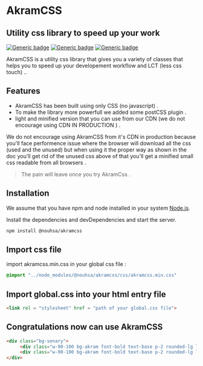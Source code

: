 # AkramCSS
## Utility css library to speed up your work


[![Generic badge](https://img.shields.io/badge/AkramCSS-DOC-blue.svg)](https://shields.io/) [![Generic badge](https://img.shields.io/badge/AkramCSS-Github-white.svg)](https://shields.io/) [![Generic badge](https://img.shields.io/badge/AkramCSS-npm-red.svg)](https://shields.io/) 



AkramCSS is a utility css library that gives you a variety of classes that helps you to speed up your developement workflow and LCT (less css touch) ..



## Features

- AkramCSS has been built using only CSS (no javascript) .
- To make the library more powerfull we added some postCSS plugin .
- light and minified version that you can use from our CDN (we do not encourage using CDN IN PRODUCTION ) .


We do not encourage using AkramCSS from it's CDN in production because you'll face performence issue where the browser will download all the css (used and the unused) but when using it the proper way as shown in the doc you'll get rid of the unused css above of that you'll get a minified small css readable from all browsers .

> The pain will leave once you try AkramCss .

## Installation

We assume that you have npm and node installed in your system  [Node.js](https://nodejs.org/).

Install the dependencies and devDependencies and start the server.

```sh
npm install @nouhsa/akramcss 
```


## Import css file

import akramcss.min.css in your global css file :
```css
@import "../node_modules/@nouhsa/akramcss/css/akramcss.min.css"
```

## Import global.css into your html entry file
```html
<link rel = "stylesheet" href = "path of your global.css file">
```

## Congratulations now can use AkramCSS

```html
<div class="bg-senary">
     <div class="w-90-100 bg-akram font-bold text-base p-2 rounded-lg ls-wider" />
     <div class="w-90-100 bg-akram font-bold text-base p-2 rounded-lg ls-wider" />
</div>
```


